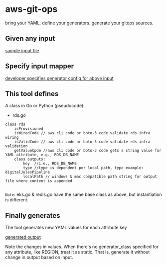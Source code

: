 # aws-git-ops

bring your YAML. define your generators. generate your gitops sources.

## Given any input

[sample input file](inputs/dev-env.yml)

## Specify input mapper

[developer specifies generator config for above input](inputs/dev-env-generator-config.yml)


## This tool defines

A class in Go or Python (pseudocode):

- rds.go
```
class rds
    isProvisioned
    isWiredCode // aws cli code or boto-3 code validate rds infra wiring
    isValidCode // aws cli code or boto-3 code validate rds infra validation
    getValueCpde //aws cli code or boto-3 code gets a string value for YAML attribute, e.g., RDS_DB_NAME
    class outputs:
        key  //i.e., RDS_DB_NAME
        type //type is dependent per local path, type example: digitalJulesPipeline
        localPath // windows & mac compatible path string for output file where content is appended
        

```

`Note`: eks.go & redis.go have the same base class as above, but instantiation is different.


## Finally generates

The tool generates new YAML values for each attribute key

[generated output](outputs/dev-env-output.yml)

Note the changes in values. When there's no generator_class specified for any attribute, like REGION, treat it as static. That is, generate it without change in output based on input. 
